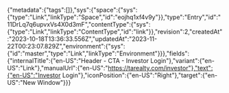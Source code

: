 {"metadata":{"tags":[]},"sys":{"space":{"sys":{"type":"Link","linkType":"Space","id":"eojhq1xf4v9y"}},"type":"Entry","id":"11DrLq7q6upvxVs4X0d3mF","contentType":{"sys":{"type":"Link","linkType":"ContentType","id":"link"}},"revision":2,"createdAt":"2023-10-18T13:36:33.556Z","updatedAt":"2023-11-22T00:23:07.829Z","environment":{"sys":{"id":"master","type":"Link","linkType":"Environment"}}},"fields":{"internalTitle":{"en-US":"Header - CTA - Investor Login"},"variant":{"en-US":"Link"},"manualUrl":{"en-US":"https://tarealty.com/investor"},"text":{"en-US":"Investor Login"},"iconPosition":{"en-US":"Right"},"target":{"en-US":"New Window"}}}